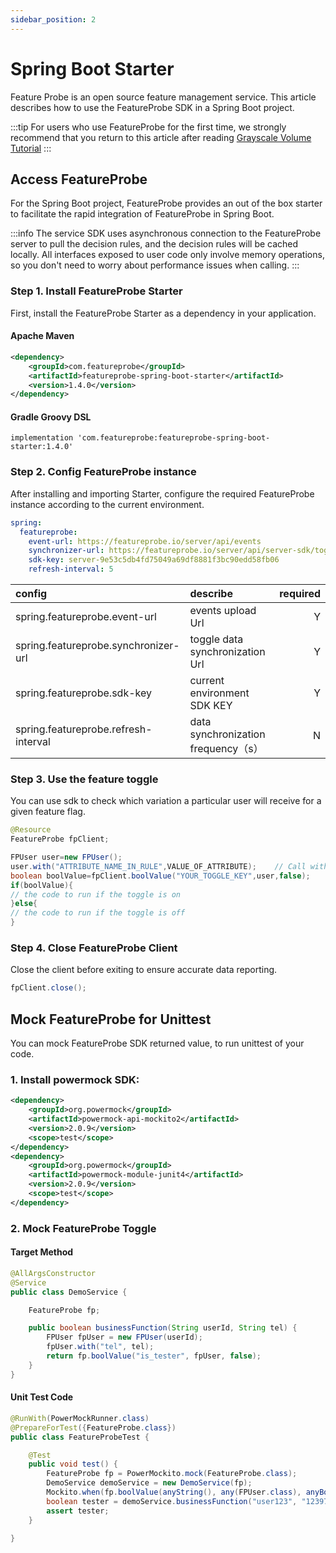 ```yaml
---
sidebar_position: 2
---
```


# Spring Boot Starter

Feature Probe is an open source feature management service. 
This article describes how to use the FeatureProbe SDK in a Spring Boot project.

:::tip
For users who use FeatureProbe for the first time, we strongly recommend that you return to this article after reading [Grayscale Volume Tutorial](../../tutorials/rollout_tutorial/)
:::

## Access FeatureProbe

For the Spring Boot project, FeatureProbe provides an out of the box starter to facilitate the rapid integration of FeatureProbe in Spring Boot.

:::info
The service SDK uses asynchronous connection to the FeatureProbe server to pull the decision rules,
and the decision rules will be cached locally. All interfaces exposed to user code only involve memory operations, 
so you don't need to worry about performance issues when calling.
:::

### Step 1. Install FeatureProbe Starter

First, install the FeatureProbe Starter as a dependency in your application.

#### Apache Maven

```xml
<dependency>
    <groupId>com.featureprobe</groupId>
    <artifactId>featureprobe-spring-boot-starter</artifactId>
    <version>1.4.0</version>
</dependency>
```

#### Gradle Groovy DSL

```text
implementation 'com.featureprobe:featureprobe-spring-boot-starter:1.4.0'
```

### Step 2. Config FeatureProbe instance

After installing and importing Starter, configure the required FeatureProbe instance according to the current environment.

```yaml
spring:
  featureprobe:
    event-url: https://featureprobe.io/server/api/events
    synchronizer-url: https://featureprobe.io/server/api/server-sdk/toggles
    sdk-key: server-9e53c5db4fd75049a69df8881f3bc90edd58fb06
    refresh-interval: 5
```

| config                               | describe                          | required |
|:-------------------------------------|:----------------------------------|---------:|
| spring.featureprobe.event-url        | events upload Url                 |        Y |
| spring.featureprobe.synchronizer-url | toggle data synchronization Url              |        Y |
| spring.featureprobe.sdk-key          | current environment SDK KEY       |        Y |
| spring.featureprobe.refresh-interval | data synchronization frequency（s） |        N |



### Step 3. Use the feature toggle

You can use sdk to check which variation a particular user will receive for a given feature flag.

```java
@Resource
FeatureProbe fpClient;
```

```java
FPUser user=new FPUser();
user.with("ATTRIBUTE_NAME_IN_RULE",VALUE_OF_ATTRIBUTE);    // Call with() for each attribute used in Rule.
boolean boolValue=fpClient.boolValue("YOUR_TOGGLE_KEY",user,false);
if(boolValue){
// the code to run if the toggle is on
}else{
// the code to run if the toggle is off
}
```

### Step 4. Close FeatureProbe Client

Close the client before exiting to ensure accurate data reporting.

```java
fpClient.close();
```

## Mock FeatureProbe for Unittest

You can mock FeatureProbe SDK returned value, to run unittest of your code.

### 1. Install powermock SDK:

```xml
<dependency>
    <groupId>org.powermock</groupId>
    <artifactId>powermock-api-mockito2</artifactId>
    <version>2.0.9</version>
    <scope>test</scope>
</dependency>
<dependency>
    <groupId>org.powermock</groupId>
    <artifactId>powermock-module-junit4</artifactId>
    <version>2.0.9</version>
    <scope>test</scope>
</dependency>
```

### 2. Mock FeatureProbe Toggle

#### Target Method

```java
@AllArgsConstructor
@Service
public class DemoService {

    FeatureProbe fp;

    public boolean businessFunction(String userId, String tel) {
        FPUser fpUser = new FPUser(userId);
        fpUser.with("tel", tel);
        return fp.boolValue("is_tester", fpUser, false);
    }
}
```
#### Unit Test Code

```java
@RunWith(PowerMockRunner.class)
@PrepareForTest({FeatureProbe.class})
public class FeatureProbeTest {

    @Test
    public void test() {
        FeatureProbe fp = PowerMockito.mock(FeatureProbe.class);
        DemoService demoService = new DemoService(fp);
        Mockito.when(fp.boolValue(anyString(), any(FPUser.class), anyBoolean())).thenReturn(true);
        boolean tester = demoService.businessFunction("user123", "12397347232");
        assert tester;
    }

}
```